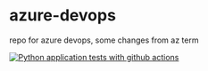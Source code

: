 # azure-devops
repo for azure devops, some changes from az term




[![Python application tests with github actions](https://github.com/maur1/azure-devops/actions/workflows/main.yml/badge.svg)](https://github.com/maur1/azure-devops/actions/workflows/main.yml)
